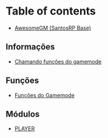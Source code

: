 # Table of contents

* [AwesomeGM \(SantosRP Base\)](README.md)

## Informações <a id="info1"></a>

* [Chamando funções do gamemode](info1/chamando-funcoes-do-gamemode.md)

## Funções

* [Funções do Gamemode](funcoes/funcoes-do-gamemode.md)

## Módulos

* [PLAYER](modulos/player.md)

